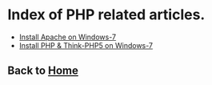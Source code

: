 # Index of PHP related articles.

- [Install Apache on Windows-7](./0001_InstallApacheOnWindows7.md)
- [Install PHP & Think-PHP5 on Windows-7](./0002_InstallPHPAndThinkPHP5OnWindows7.md)

## Back to [Home](../README.md)
